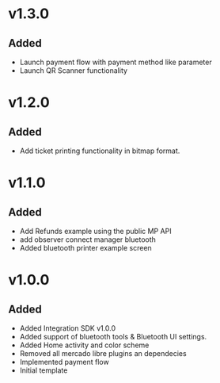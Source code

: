 # v1.3.0
## Added
- Launch payment flow with payment method like parameter
- Launch QR Scanner functionality

# v1.2.0
## Added
- Add ticket printing functionality in bitmap format.

# v1.1.0
## Added
- Add Refunds example using the public MP API
- add observer connect manager bluetooth
- Added bluetooth printer example screen

# v1.0.0
## Added
- Added Integration SDK v1.0.0
- Added support of bluetooth tools & Bluetooth UI settings.
- Added Home activity and color scheme
- Removed all mercado libre plugins an dependecies
- Implemented payment flow
- Initial template
